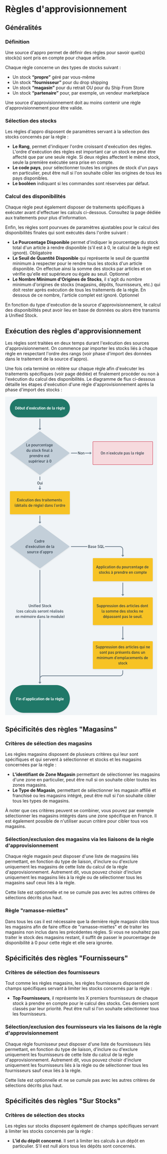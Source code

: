 # Règles d'approvisionnement

## Généralités

### Définition

Une source d'appro permet de définir des règles pour savoir quel(s) stock(s) sont pris en compte pour chaque article.

Chaque règle concerne un des types de stocks suivant :
- Un stock __“propre”__ géré par vous-même
- Un stock __“fournisseur”__ pour du drop shipping
- Un stock __“magasin”__ pour du retrait OU pour du Ship From Store
- Un stock __“partenaire”__ pour, par exemple, un vendeur marketplace

Une source d'approvisionnement doit au moins contenir une règle d'approvisionnement pour être valide.

### Sélection des stocks

Les règles d'appro disposent de paramètres servant à la sélection des stocks concernés par la règle :

- __Le Rang__, permet d'indiquer l'ordre croissant d'exécution des règles. L'ordre d'exécution des règles est important car un stock ne peut être affecté que par une seule règle. Si deux règles affectent le même stock, seule la première exécutée sera prise en compte.
- __Le code pays__, pour sélectionner toutes les origines de stock d'un pays en particulier, peut être null si l'on souhaite cibler les origines de tous les pays disponibles.
- __Le booléen__ indiquant si les commandes sont réservées par défaut.

### Calcul des disponibilités

Chaque règle peut également disposer de traitements spécifiques à exécuter avant d'effectuer les calculs ci-dessous. Consultez la page dédiée aux traitements pour plus d'information.

Enfin, les règles sont pourvues de paramètres ajustables pour le calcul des disponibilités finales qui sont exécutés dans l'ordre suivant :
- __Le Pourcentage Disponible__ permet d'indiquer le pourcentage du stock total d'un article à rendre disponible (s'il est à 0, le calcul de la règle est ignoré). Obligatoire
- __Le Seuil de Quantité Disponible__ qui représente le seuil de quantité minimum à respecter pour le rendre tous les stocks d'un article disponible. On effectue ainsi la somme des stocks par articles et on vérifie qu'elle est supérieure ou égale au seuil. Optionnel
- __Le Nombre Minimum d'Origines de Stocks__, il s'agit du nombre minimum d'origines de stocks (magasins, dépôts, fournisseurs, etc.) qui doit rester après exécution de tous les traitements de la règle. En dessous de ce nombre, l'article complet est ignoré. Optionnel

En fonction du type d'exécution de la source d'approvisionnement, le calcul des disponibilités peut avoir lieu en base de données ou alors être transmis à Unified Stock.

## Exécution des règles d'approvisionnement

Les règles sont traitées en deux temps durant l'exécution des sources d'approvisionnement. On commence par importer les stocks liés à chaque règle en respectant l'ordre des rangs (voir phase d'import des données dans le traitement de la source d'appro).

Une fois cela terminé on réitère sur chaque règle afin d'exécuter les traitements spécifiques (voir page dédiée) et finalement procéder ou non à l'exécution du calcul des disponibilités.
Le diagramme de flux ci-dessous détaille les étapes d'exécution d'une règle d'approvisionnement après la phase d'import des stocks :

![Diagramme de flux règle d'approvisionnement](img/ExecutionRegleAppro.png)

## Spécificités des règles "Magasins"

### Critères de sélection des magasins

Les règles magasins disposent de plusieurs critères qui leur sont spécifiques et qui servent à sélectionner et stocks et les magasins concernées par la règle :
- __L'identifiant de Zone Magasin__ permettant de sélectionner les magasins d'une zone en particulier, peut être null si on souhaite cibler toutes les zones magasins.
- __Le Type de Magasin__, permettant de sélectionner les magasin affilié et franchisé ou les magasins intégré, peut être null si l'on souhaite cibler tous les types de magasins.

À noter que ces critères peuvent se combiner, vous pouvez par exemple sélectionner les magasins intégrés dans une zone spécifique en France. Il est également possible de n'utiliser aucun critère pour cibler tous vos magasins.

### Sélection/exclusion des magasins via les liaisons de la règle d'approvisionnement

Chaque règle magasin peut disposer d'une liste de magasins liés permettant, en fonction du type de liaison, d'inclure ou d'exclure uniquement les magasins de cette liste du calcul de la règle d'approvisionnement. Autrement dit, vous pouvez choisir d'inclure uniquement les magasins liés à la règle ou de sélectionner tous les magasins sauf ceux liés à la règle.

Cette liste est optionnelle et ne se cumule pas avec les autres critères de sélections décrits plus haut.

### Règle "ramasse-miettes"
Dans tous les cas il est nécessaire que la dernière règle magasin cible tous les magasins afin de faire office de "ramasse-miettes" et de traiter les magasins non inclus dans les précédentes règles. Si vous ne souhaitez pas traiter le stock des magasins restant, il suffit de passer le pourcentage de disponibilité à 0 pour cette règle et elle sera ignorée.

## Spécificités des règles "Fournisseurs"

### Critères de sélection des fournisseurs
Tout comme les règles magasins, les règles fournisseurs disposent de champs spécifiques servant à limiter les stocks concernés par la règle :

- __Top Fournisseurs__, il représente les X premiers fournisseurs de chaque stock à prendre en compte pour le calcul des stocks. Ces derniers sont classés par leur priorité. Peut être null si l'on souhaite sélectionner tous les fournisseurs.

### Sélection/exclusion des fournisseurs via les liaisons de la règle d'approvisionnement

Chaque règle fournisseur peut disposer d'une liste de fournisseurs liés permettant, en fonction du type de liaison, d'inclure ou d'exclure uniquement les fournisseurs de cette liste du calcul de la règle d'approvisionnement. Autrement dit, vous pouvez choisir d'inclure uniquement les fournisseurs liés à la règle ou de sélectionner tous les fournisseurs sauf ceux liés à la règle.

Cette liste est optionnelle et ne se cumule pas avec les autres critères de sélections décrits plus haut.

## Spécificités des règles "Sur Stocks"

### Critères de sélection des stocks
Les règles sur stocks disposent également de champs spécifiques servant à limiter les stocks concernés par la règle :

- __L'id du dépôt concerné__. Il sert à limiter les calculs à un dépôt en particulier. S'il est null alors tous les dépôts sont concernés.